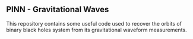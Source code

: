 ## PINN - Gravitational Waves

This repository contains some useful code used to recover the orbits of binary black holes system from its gravitational waveform measurements.